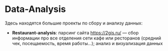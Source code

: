 # Data-Analysis

Здесь находятся большие проекты по сбору и анализу данных:
* **Restaurant-analysis**: парсинг сайта https://2gis.ru/ — сбор информации про все отделения сети кафе или ресторанов (средний чек, посещаемость, время работы...); анализ и визуализация данных

